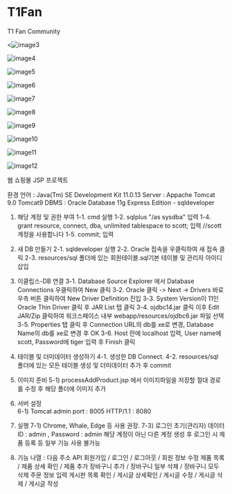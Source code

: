 # T1Fan
T1 Fan Community

<![image3](https://user-images.githubusercontent.com/92713950/171104356-9c38f4f1-cbb6-491e-8c6d-1f75155b6a74.png)

![image4](https://user-images.githubusercontent.com/92713950/171104363-86ce1bca-7d86-4586-bf43-5753b9bd0c0f.png)

![image5](https://user-images.githubusercontent.com/92713950/171104372-d8d6ed8a-0347-413d-8e37-366694f19c72.png)

![image6](https://user-images.githubusercontent.com/92713950/171104378-ad936023-d03b-4d0d-8e23-1ffc572f12c0.png)

![image7](https://user-images.githubusercontent.com/92713950/171104381-6a7255a1-c0e1-4221-b3c9-35deddb7dfd7.png)

![image8](https://user-images.githubusercontent.com/92713950/171104389-4b8f6016-3f2d-484f-aef3-60bebbf9a55e.png)

![image9](https://user-images.githubusercontent.com/92713950/171104394-735bdfe9-a9b4-424b-b6df-7d870a3339da.png)

![image10](https://user-images.githubusercontent.com/92713950/171104398-55eecf8f-5f13-4658-9d24-0f042aff3f20.png)

![image11](https://user-images.githubusercontent.com/92713950/171104402-6b76792b-a257-46cb-8c9e-79cfe6722bfa.png)

![image12](https://user-images.githubusercontent.com/92713950/171104412-d2182b90-7932-4ce5-9a77-a582e00ac164.png)


웹 쇼핑몰 JSP 프로젝트

환경
언어 : Java(Tm) SE Development Kit 11.0.13 
Server : Appache Tomcat 9.0 Tomcat9
DBMS : Oracle Database 11g Express Edition - sqldeveloper

1. 해당 계정 및 권한 부여
	1-1. cmd 실행
	1-2. sqlplus "/as sysdba"	입력
	1-4. grant resource, connect, dba, unlimited tablespace to scott;	입력 //scott계정을 사용합니다
	1-5. commit;	입력

2. 새 DB 만들기
	2-1. sqldeveloper 실행
	2-2. Oracle 접속을 우클릭하여 새 접속 클릭
	2-3. resources/sql 폴더에 있는 회원테이블.sql기본 테이블 및 관리자 아이디 삽입

3. 이클립스-DB 연결
	3-1. Database Source Explorer 에서 Database Connections 우클릭하여 New 클릭
	3-2. Oracle 클릭 -> Next -> Drivers 바로 우측 버튼 클릭하여 New Driver Definition 진입
	3-3. System Version이 11인 Oracle Thin Driver 클릭 후 JAR List 탭 클릭
	3-4. ojdbc14.jar 클릭 이후 Edit JAR/Zip 클릭하여 워크스페이스 내부 webapp/resources/ojdbc6.jar 파일 선택
	3-5. Properties 탭 클릭 후 Connection URL의 db를 xe로 변경, Database Name의 db를 xe로 변경 후 OK
	3-6. Host 란에 localhost 입력, User name에 scott, Password에 tiger 입력 후 Finish 클릭

4. 테이블 및 더미데이터 생성하기
	4-1. 생성한 DB Connect.
	4-2. resources/sql 폴더에 있는 모든 테이블 생성 및 더미데이터 추가 후 commit

5. 이미지 준비
	5-1) processAddProduct.jsp 에서 이미지파일을 저장할 절대 경로를 수정 후 해당 폴더에 이미지 추가

6. 서버 설정	
	6-1) Tomcat admin port : 8005
	       HTTP/1.1 : 8080

7. 실행
	7-1) Chrome, Whale, Edge 등 사용 권장.
	7-3) 로그인 초기(관리자) 데이터
	      ID : admin ,	Password : admin
	      해당 계정이 아닌 다른 계정 생성 후 로그인 시
	      제품 등록 등 일부 기능 사용 불가능
	
8. 기능 나열
	: 다음 주소 API
	  회원가입 	 /  로그인                   /  로그아웃   /  회원 정보 수정
	  제품 목록  /  제품 상세 확인           /  제품 추가
	  장바구니 추가  	 /  장바구니 일부 삭제    /  장바구니 모두 삭제
	  주문 정보 입력
	  게시판 목록 확인 	 /  게시글 상세확인        / 게시글 수정  /  게시글 삭제  / 게시글 작성

